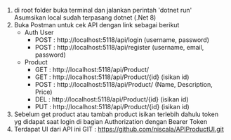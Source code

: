 1. di root folder buka terminal dan jalankan perintah 'dotnet run'
   Asumsikan local sudah terpasang dotnet (.Net 8)
2. Buka Postman untuk cek API dengan link sebagai berikut
   - Auth User
      * POST : http://localhost:5118/api/login (username, password)
      * POST : http://localhost:5118/api/register (username, email, password)
   - Product
     * GET : http://localhost:5118/api/Product/
     * GET : http://localhost:5118/api/Product/{id} (isikan id)
     * POST : http://localhost:5118/api/Product/ (Name, Description, Price)
     * DEL :  http://localhost:5118/api/Product/{id} (isikan id)
     * PUT :  http://localhost:5118/api/Product/{id} (isikan id)
3. Sebelum get product atau tambah product isikan terlebih dahulu token yg didapat saat login di bagian Authorization dengan Bearer Token
4. Terdapat UI dari API ini GIT : https://github.com/niscala/APIProductUI.git
